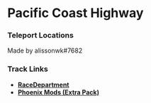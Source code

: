 # Pacific Coast Highway
### Teleport Locations
Made by alissonwk#7682

### Track Links
- **[RaceDepartment](https://www.racedepartment.com/downloads/pacific-coast.12087/)**
- **[Phoenix Mods (Extra Pack)](https://phoenix-mods.sellfy.store/p/pacific-coast-extras-pack/)**
